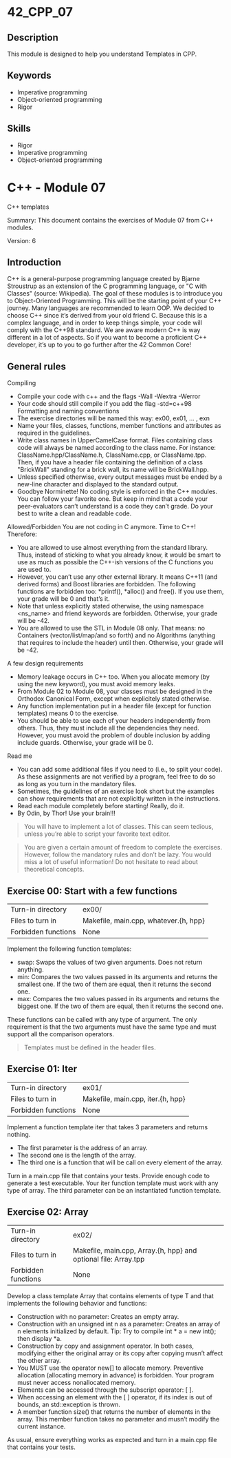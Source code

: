 # 42_CPP_07

## Description

This module is designed to help you understand Templates in CPP.

## Keywords
* Imperative programming
* Object-oriented programming
* Rigor

## Skills
* Rigor
* Imperative programming
* Object-oriented programming

# C++ - Module 07
C++ templates

Summary: This document contains the exercises of Module 07 from C++ modules.

Version: 6

## Introduction
C++ is a general-purpose programming language created by Bjarne Stroustrup as an extension of the C programming language, or "C with Classes" (source: Wikipedia). The goal of these modules is to introduce you to Object-Oriented Programming. This will be the starting point of your C++ journey. Many languages are recommended to learn OOP. We decided to choose C++ since it’s derived from your old friend C. Because this is a complex language, and in order to keep things simple, your code will comply with the C++98 standard. We are aware modern C++ is way different in a lot of aspects. So if you want to become a proficient C++ developer, it’s up to you to go further after the 42 Common Core!

## General rules
Compiling
* Compile your code with c++ and the flags -Wall -Wextra -Werror
* Your code should still compile if you add the flag -std=c++98 Formatting and naming conventions
* The exercise directories will be named this way: ex00, ex01, ... , exn
* Name your files, classes, functions, member functions and attributes as required in the guidelines.
* Write class names in UpperCamelCase format. Files containing class code will always be named according to the class name. For instance: ClassName.hpp/ClassName.h, ClassName.cpp, or ClassName.tpp. Then, if you have a header file containing the definition of a class "BrickWall" standing for a brick wall, its name will be BrickWall.hpp.
* Unless specified otherwise, every output messages must be ended by a new-line character and displayed to the standard output.
* Goodbye Norminette! No coding style is enforced in the C++ modules. You can follow your favorite one. But keep in mind that a code your peer-evaluators can’t understand is a code they can’t grade. Do your best to write a clean and readable code.

Allowed/Forbidden
You are not coding in C anymore. Time to C++! Therefore:
* You are allowed to use almost everything from the standard library. Thus, instead of sticking to what you already know, it would be smart to use as much as possible the C++-ish versions of the C functions you are used to.
* However, you can’t use any other external library. It means C++11 (and derived forms) and Boost libraries are forbidden. The following functions are forbidden too: *printf(), *alloc() and free(). If you use them, your grade will be 0 and that’s it.
* Note that unless explicitly stated otherwise, the using namespace <ns_name> and friend keywords are forbidden. Otherwise, your grade will be -42.
* You are allowed to use the STL in Module 08 only. That means: no Containers (vector/list/map/and so forth) and no Algorithms (anything that
requires to include the <algorithm> header) until then. Otherwise, your grade will be -42.

A few design requirements
* Memory leakage occurs in C++ too. When you allocate memory (by using the new keyword), you must avoid memory leaks.
* From Module 02 to Module 08, your classes must be designed in the Orthodox Canonical Form, except when explicitely stated otherwise.
* Any function implementation put in a header file (except for function templates) means 0 to the exercise.
* You should be able to use each of your headers independently from others. Thus, they must include all the dependencies they need. However, you must avoid the problem of double inclusion by adding include guards. Otherwise, your grade will be 0.

Read me
* You can add some additional files if you need to (i.e., to split your code). As these assignments are not verified by a program, feel free to do so as long as you turn in the mandatory files.
* Sometimes, the guidelines of an exercise look short but the examples can show requirements that are not explicitly written in the instructions.
* Read each module completely before starting! Really, do it.
* By Odin, by Thor! Use your brain!!!

> You will have to implement a lot of classes. This can seem tedious, unless you’re able to script your favorite text editor.

> You are given a certain amount of freedom to complete the exercises. However, follow the mandatory rules and don’t be lazy. You would miss a lot of useful information! Do not hesitate to read about theoretical concepts.


## Exercise 00: Start with a few functions
| | |
 :--- | :--- 
Turn-in directory | ex00/
Files to turn in | Makefile, main.cpp, whatever.{h, hpp}
Forbidden functions | None

Implement the following function templates:
* swap: Swaps the values of two given arguments. Does not return anything.
* min: Compares the two values passed in its arguments and returns the smallest one. If the two of them are equal, then it returns the second one.
* max: Compares the two values passed in its arguments and returns the biggest one. If the two of them are equal, then it returns the second one.

These functions can be called with any type of argument. The only requirement is that the two arguments must have the same type and must support all the comparison operators.

> Templates must be defined in the header files.

## Exercise 01: Iter
| | |
 :--- | :--- 
Turn-in directory | ex01/
Files to turn in | Makefile, main.cpp, iter.{h, hpp}
Forbidden functions | None

Implement a function template iter that takes 3 parameters and returns nothing.
* The first parameter is the address of an array.
* The second one is the length of the array.
* The third one is a function that will be call on every element of the array.

Turn in a main.cpp file that contains your tests. Provide enough code to generate a test executable. Your iter function template must work with any type of array. The third parameter can be an instantiated function template.

## Exercise 02: Array
| | |
 :--- | :--- 
Turn-in directory | ex02/
Files to turn in | Makefile, main.cpp, Array.{h, hpp} and optional file: Array.tpp
Forbidden functions | None

Develop a class template Array that contains elements of type T and that implements the following behavior and functions:
* Construction with no parameter: Creates an empty array.
* Construction with an unsigned int n as a parameter: Creates an array of n elements initialized by default. Tip: Try to compile int * a = new int(); then display *a.
* Construction by copy and assignment operator. In both cases, modifying either the original array or its copy after copying musn’t affect the other array.
* You MUST use the operator new[] to allocate memory. Preventive allocation (allocating memory in advance) is forbidden. Your program must never access nonallocated memory.
* Elements can be accessed through the subscript operator: [ ].
* When accessing an element with the [ ] operator, if its index is out of bounds, an std::exception is thrown.
* A member function size() that returns the number of elements in the array. This member function takes no parameter and musn’t modify the current instance.

As usual, ensure everything works as expected and turn in a main.cpp file that contains your tests.
